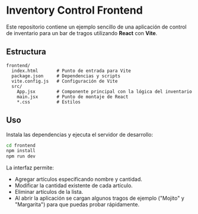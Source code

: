 # Inventory Control Frontend

Este repositorio contiene un ejemplo sencillo de una aplicación de control de inventario para un bar de tragos utilizando **React** con **Vite**.

## Estructura

```
frontend/
  index.html       # Punto de entrada para Vite
  package.json     # Dependencias y scripts
  vite.config.js   # Configuración de Vite
  src/
    App.jsx        # Componente principal con la lógica del inventario
    main.jsx       # Punto de montaje de React
    *.css          # Estilos
```

## Uso

Instala las dependencias y ejecuta el servidor de desarrollo:

```bash
cd frontend
npm install
npm run dev
```

La interfaz permite:

- Agregar artículos especificando nombre y cantidad.
- Modificar la cantidad existente de cada artículo.
- Eliminar artículos de la lista.
- Al abrir la aplicación se cargan algunos tragos de ejemplo ("Mojito" y "Margarita") para que puedas probar rápidamente.
